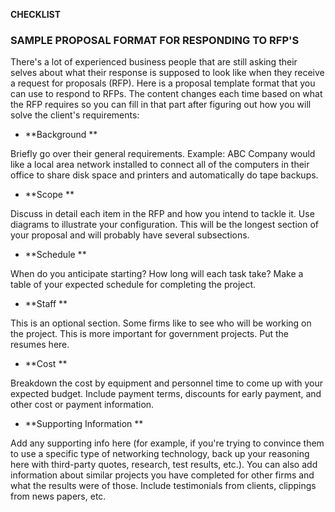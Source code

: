**CHECKLIST**

### SAMPLE PROPOSAL FORMAT FOR RESPONDING TO RFP\'S

There's a lot of experienced business people that are still asking their
selves about what their response is supposed to look like when they
receive a request for proposals (RFP). Here is a proposal template
format that you can use to respond to RFPs. The content changes each
time based on what the RFP requires so you can fill in that part after
figuring out how you will solve the client\'s requirements:

-   **Background **

Briefly go over their general requirements. Example: ABC Company would
like a local area network installed to connect all of the computers in
their office to share disk space and printers and automatically do tape
backups.

-   **Scope **

Discuss in detail each item in the RFP and how you intend to tackle it.
Use diagrams to illustrate your configuration. This will be the longest
section of your proposal and will probably have several subsections.

-   **Schedule **

When do you anticipate starting? How long will each task take? Make a
table of your expected schedule for completing the project.

-   **Staff **

This is an optional section. Some firms like to see who will be working
on the project. This is more important for government projects. Put the
resumes here.

-   **Cost **

Breakdown the cost by equipment and personnel time to come up with your
expected budget. Include payment terms, discounts for early payment, and
other cost or payment information.

-   **Supporting Information **

Add any supporting info here (for example, if you\'re trying to convince
them to use a specific type of networking technology, back up your
reasoning here with third-party quotes, research, test results, etc.).
You can also add information about similar projects you have completed
for other firms and what the results were of those. Include testimonials
from clients, clippings from news papers, etc.
